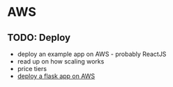 # AWS

## TODO: Deploy
- deploy an example app on AWS - probably ReactJS
- read up on how scaling works
- price tiers
- [deploy a flask app on AWS](https://docs.aws.amazon.com/elasticbeanstalk/latest/dg/create-deploy-python-flask.html)